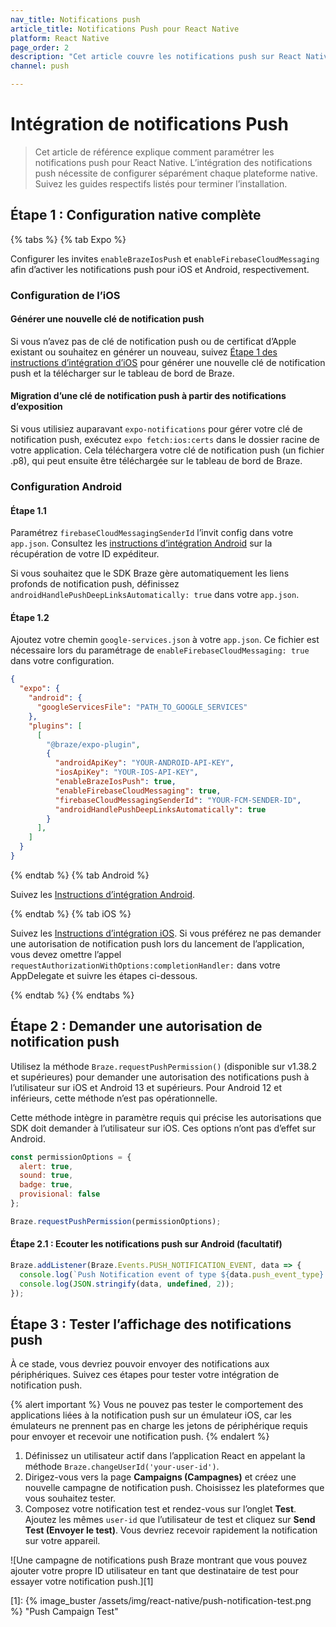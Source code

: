```yaml
---
nav_title: Notifications push
article_title: Notifications Push pour React Native
platform: React Native
page_order: 2
description: "Cet article couvre les notifications push sur React Native."
channel: push

---
```


# Intégration de notifications Push

> Cet article de référence explique comment paramétrer les notifications push pour React Native. L’intégration des notifications push nécessite de configurer séparément chaque plateforme native. Suivez les guides respectifs listés pour terminer l’installation.

## Étape 1 : Configuration native complète

{% tabs %}
{% tab Expo %}

Configurer les invites `enableBrazeIosPush` et `enableFirebaseCloudMessaging` afin d’activer les notifications push pour iOS et Android, respectivement.

### Configuration de l’iOS

#### Générer une nouvelle clé de notification push
Si vous n’avez pas de clé de notification push ou de certificat d’Apple existant ou souhaitez en générer un nouveau, suivez [Étape 1 des instructions d’intégration d’iOS]({{site.baseurl}}/developer_guide/platform_integration_guides/ios/push_notifications/integration/#step-1-configure-push-notifications) pour générer une nouvelle clé de notification push et la télécharger sur le tableau de bord de Braze.

#### Migration d’une clé de notification push à partir des notifications d’exposition
Si vous utilisiez auparavant `expo-notifications` pour gérer votre clé de notification push, exécutez `expo fetch:ios:certs` dans le dossier racine de votre application. Cela téléchargera votre clé de notification push (un fichier .p8), qui peut ensuite être téléchargée sur le tableau de bord de Braze.

### Configuration Android

#### Étape 1.1
Paramétrez `firebaseCloudMessagingSenderId` l’invit config dans votre `app.json`. Consultez les [instructions d’intégration Android]({{site.baseurl}}/developer_guide/platform_integration_guides/android/push_notifications/android/integration/standard_integration#step-4-set-your-firebase-credentials) sur la récupération de votre ID expéditeur.

Si vous souhaitez que le SDK Braze gère automatiquement les liens profonds de notification push, définissez `androidHandlePushDeepLinksAutomatically: true` dans votre `app.json`.

#### Étape 1.2
Ajoutez votre chemin `google-services.json` à votre `app.json`. Ce fichier est nécessaire lors du paramétrage de `enableFirebaseCloudMessaging: true` dans votre configuration.

```json
{
  "expo": {
    "android": {
      "googleServicesFile": "PATH_TO_GOOGLE_SERVICES"
    },
    "plugins": [
      [
        "@braze/expo-plugin",
        {
          "androidApiKey": "YOUR-ANDROID-API-KEY",
          "iosApiKey": "YOUR-IOS-API-KEY",
          "enableBrazeIosPush": true,
          "enableFirebaseCloudMessaging": true,
          "firebaseCloudMessagingSenderId": "YOUR-FCM-SENDER-ID",
          "androidHandlePushDeepLinksAutomatically": true
        }
      ],
    ]
  }
}
```

{% endtab %}
{% tab Android %}

Suivez les [Instructions d’intégration Android]({{site.baseurl}}/developer_guide/platform_integration_guides/android/push_notifications/android/integration/standard_integration/).

{% endtab %}
{% tab iOS %}

Suivez les [Instructions d’intégration iOS](https://braze-inc.github.io/braze-swift-sdk/tutorials/braze/b1-standard-push-notifications/). Si vous préférez ne pas demander une autorisation de notification push lors du lancement de l’application, vous devez omettre l’appel `requestAuthorizationWithOptions:completionHandler:` dans votre AppDelegate et suivre les étapes ci-dessous.

{% endtab %}
{% endtabs %}

## Étape 2 : Demander une autorisation de notification push

Utilisez la méthode `Braze.requestPushPermission()` (disponible sur v1.38.2 et supérieures) pour demander une autorisation des notifications push à l’utilisateur sur iOS et Android 13 et supérieurs. Pour Android 12 et inférieurs, cette méthode n’est pas opérationnelle.

Cette méthode intègre in paramètre requis qui précise les autorisations que SDK doit demander à l’utilisateur sur iOS. Ces options n’ont pas d’effet sur Android.

```javascript
const permissionOptions = {
  alert: true,
  sound: true,
  badge: true,
  provisional: false
};

Braze.requestPushPermission(permissionOptions);
```

#### Étape 2.1 : Ecouter les notifications push sur Android (facultatif)

```javascript
Braze.addListener(Braze.Events.PUSH_NOTIFICATION_EVENT, data => {
  console.log(`Push Notification event of type ${data.push_event_type} seen. Title ${data.title}\n and deeplink ${data.deeplink}`);
  console.log(JSON.stringify(data, undefined, 2));
});
```

## Étape 3 : Tester l’affichage des notifications push

À ce stade, vous devriez pouvoir envoyer des notifications aux périphériques. Suivez ces étapes pour tester votre intégration de notification push.

{% alert important %}
Vous ne pouvez pas tester le comportement des applications liées à la notification push sur un émulateur iOS, car les émulateurs ne prennent pas en charge les jetons de périphérique requis pour envoyer et recevoir une notification push.
{% endalert %}

1. Définissez un utilisateur actif dans l’application React en appelant la méthode `Braze.changeUserId('your-user-id')`.
2. Dirigez-vous vers la page **Campaigns (Campagnes)** et créez une nouvelle campagne de notification push. Choisissez les plateformes que vous souhaitez tester.
3. Composez votre notification test et rendez-vous sur l’onglet **Test**. Ajoutez les mêmes `user-id` que l’utilisateur de test et cliquez sur **Send Test (Envoyer le test)**. Vous devriez recevoir rapidement la notification sur votre appareil.

![Une campagne de notifications push Braze montrant que vous pouvez ajouter votre propre ID utilisateur en tant que destinataire de test pour essayer votre notification push.][1]

[1]: {% image_buster /assets/img/react-native/push-notification-test.png %} "Push Campaign Test"
